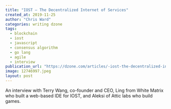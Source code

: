 ```yaml
---
title: "IOST — The Decentralized Internet of Services"
created_at: 2019-11-25
author: "Chris Ward"
categories: writing dzone
tags: 
  - blockchain
  - iost
  - javascript
  - consensus algorithm
  - go lang
  - agile
  - interview
publication_url: "https://dzone.com/articles/-iost-the-decentralized-internet-of-services"
image: 12746997.jpeg
layout: post
---
```

An interview with Terry Wang, co-founder and CEO, Ling from White Matrix who built a web-based IDE for IOST, and Aleksi of Attic labs who build games.

